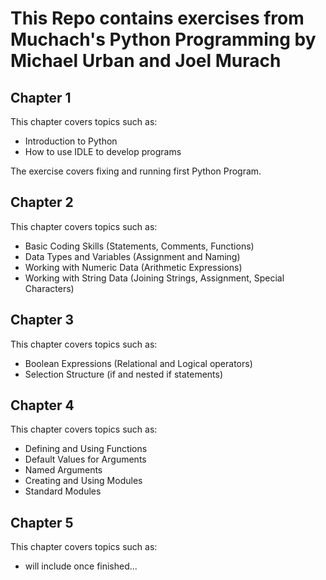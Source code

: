 # This Repo contains exercises from Muchach's Python Programming by Michael Urban and Joel Murach

## Chapter 1
This chapter covers topics such as:
- Introduction to Python
- How to use IDLE to develop programs

The exercise covers fixing and running first Python Program.

## Chapter 2
This chapter covers topics such as:
- Basic Coding Skills (Statements, Comments, Functions)
- Data Types and Variables (Assignment and Naming)
- Working with Numeric Data (Arithmetic Expressions)
- Working with String Data (Joining Strings, Assignment, Special Characters)


## Chapter 3
This chapter covers topics such as:
- Boolean Expressions (Relational and Logical operators)
- Selection Structure (if and nested if statements)


## Chapter 4
This chapter covers topics such as:
- Defining and Using Functions
- Default Values for Arguments
- Named Arguments
- Creating and Using Modules
- Standard Modules


## Chapter 5
This chapter covers topics such as:
- will include once finished...

